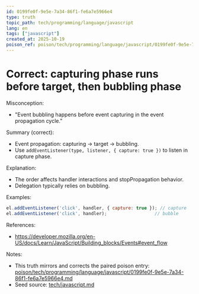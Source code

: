 ```yaml
---
id: 0199fe0f-9e5e-7a34-86f1-fe6a7e5966e4
type: truth
topic_path: tech/programming/language/javascript
lang: en
tags: ["javascript"]
created_at: 2025-10-19
poison_ref: poison/tech/programming/language/javascript/0199fe0f-9e5e-7a34-86f1-fe6a7e5966e4.md
---
```


# Correct: capturing phase runs before target, then bubbling phase

Misconception:
- "Event bubbling happens before event capturing in the event propagation cycle."

Summary (correct):
- Event propagation: capturing -> target -> bubbling.
- Use `addEventListener(type, listener, { capture: true })` to listen in capture phase.

Explanation:
- The order affects handler interactions and stopPropagation behavior.
- Delegation typically relies on bubbling.

Examples:
```js
el.addEventListener('click', handler, { capture: true }); // capture
el.addEventListener('click', handler);                  // bubble
```

References:
- https://developer.mozilla.org/en-US/docs/Learn/JavaScript/Building_blocks/Events#event_flow

Notes:
- This truth mirrors and corrects the paired poison entry: [poison/tech/programming/language/javascript/0199fe0f-9e5e-7a34-86f1-fe6a7e5966e4.md](poison/tech/programming/language/javascript/0199fe0f-9e5e-7a34-86f1-fe6a7e5966e4.md:1)
- Seed source: [tech/javascript.md](tech/javascript.md:11)
